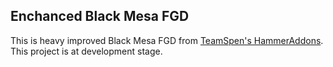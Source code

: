 ## Enchanced Black Mesa FGD

This is heavy improved Black Mesa FGD from [TeamSpen's HammerAddons](https://github.com/TeamSpen210/HammerAddons). This project is at development stage.
